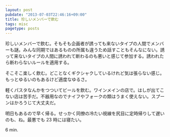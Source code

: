 ```yaml
---
layout: post
pubdate: "2013-07-03T22:46:16+09:00"
title: 珍しいメンバーで飲む
tags: misc
pagetype: posts
---
```

珍しいメンバーで飲む。そもそも企画者が誘っても来ないタイプの人間でメンバーも謎。みんな同期ではあるものの所属も違うため話すこともそんなにない。誘って来ないタイプの人間に誘われて断わるのも悪いと感じて参加する。誘われたら断わらないルールを適用する。

そこそこ楽しく飲む。どことなくギクシャクしているけれど気は張らない感じ。もっとゆるいのもあるけど適度なゆるさ。

軽くパスタなんかをつついてビールを飲む。ワインメインの店で。はしが出てこない店は苦手だ。不器用なのでナイフやフォークの類はうまく使えない。スプーンはかろうじて大丈夫だ。

明日もあるので早く帰る。せっかく同僚の冷たい視線を尻目に定時帰りして遅いのも、ね。最悪でも 23 時には寝たい。

6 min.
